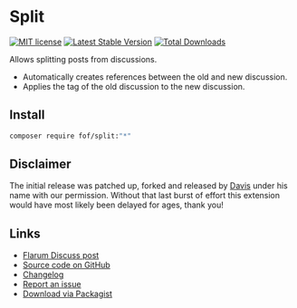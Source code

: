 # Split

[![MIT license](https://img.shields.io/badge/license-MIT-blue.svg)](https://github.com/fof/split/blob/master/LICENSE.md) [![Latest Stable Version](https://img.shields.io/packagist/v/fof/split.svg)](https://packagist.org/packages/fof/split) [![Total Downloads](https://img.shields.io/packagist/dt/fof/split.svg)](https://packagist.org/packages/fof/split)

Allows splitting posts from discussions. 

- Automatically creates references between the old and new discussion.
- Applies the tag of the old discussion to the new discussion.

## Install

```bash
composer require fof/split:"*"
```

## Disclaimer

The initial release was patched up, forked and released by [Davis](https://github.com/dav-is) under his name with our permission.
Without that last burst of effort this extension would have most likely been delayed for ages, thank you!

## Links

- [Flarum Discuss post](https://discuss.flarum.org/d/1903)
- [Source code on GitHub](https://github.com/FriendsOfFlarum/split)
- [Changelog](https://github.com/FriendsOfFlarum/split/blob/master/CHANGELOG.md)
- [Report an issue](https://github.com/FriendsOfFlarum/split/issues)
- [Download via Packagist](https://packagist.org/packages/fof/split)

